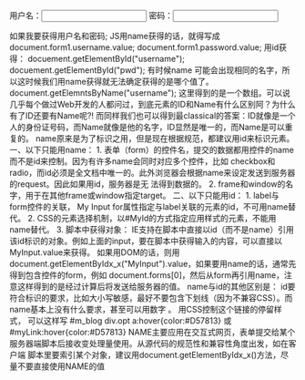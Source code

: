 <form name="form1"> 
    用户名：<input type=text name="username" id="username"> 
    密码：<input type=password name="password" id="pwd">
 </form> 
如果我要获得用户名和密码;
JS用name获得的话，就得写成document.form1.username.value; document.form1.password.value;
 用id获得： docuement.getElementById("username"); docuement.getElementById("pwd"); 
有时候name 可能会出现相同的名字，所以这时候我们用name获得就无法确定获得的是哪个值了。 document.getElemntsByName("username"); 这里得到的是一个数组。可以说几乎每个做过Web开发的人都问过，到底元素的ID和Name有什么区别阿？为什么有了ID还要有Name呢?! 而同样我们也可以得到最classical的答案：ID就像是一个人的身份证号码，而Name就像是他的名字，ID显然是唯一的，而Name是可以重复的。 name原来是为了标识之用，但是现在根据规范，都建议用id来标识元素。
一、以下只能用name： 
1. 表单（form）的控件名，提交的数据都用控件的name而不是id来控制。因为有许多name会同时对应多个控件，比如 checkbox和radio，而id必须是全文档中唯一的。此外浏览器会根据name来设定发送到服务器的request。因此如果用id，服务器是无 法得到数据的。 
2. frame和window的名字，用于在其他frame或window指定target。 
二、以下只能用id：
 1. label与form控件的关联， My Input
 for属性指定与label关联的元素的id，不可用name替代。
 2. CSS的元素选择机制，以#MyId的方式指定应用样式的元素，不能用name替代。 
 3. 脚本中获得对象： IE支持在脚本中直接以id（而不是name）引用该id标识的对象。例如上面的input，要在脚本中获得输入的内容，可以直接以 MyInput.value来获得。 如果用DOM的话，则用document.getElementByIdx_x("MyInput").value，如果要用name的话，通常先得到包含控件的form，例如 document.forms[0]，然后从form再引用name，注意这样得到的是经过计算后将发送给服务器的值。 name与id的其他区别是： id要符合标识的要求，比如大小写敏感，最好不要包含下划线（因为不兼容CSS）。而name基本上没有什么要求，甚至可以用数字 。 用CSS控制这个链接的停留样式， 可以这样写 #m_blog div.opt a:hover{color:#D57813} 或 #myLink:hover{color:#D57813} NAME主要应用在交互式网页，表单提交给某个服务器端脚本后接收变处理量使用。从源代码的规范性和兼容性角度出发，如在客户端 脚本里要索引某个对象，建议用document.getElementByIdx_x()方法，尽量不要直接使用NAME的值
